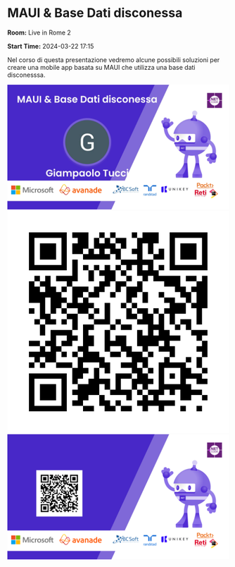 # MAUI & Base Dati disconessa
**Room:** Live in Rome 2

**Start Time:** 2024-03-22 17:15

Nel corso di questa presentazione vedremo alcune possibili soluzioni per creare una mobile app basata su MAUI che utilizza una base dati disconesssa.




![Banner](room2_17_15.jpeg 'SessionBanner')
![QR](qr.png 'Qr')
![Voting Banner](votingBanner.png 'Voting Banner')

